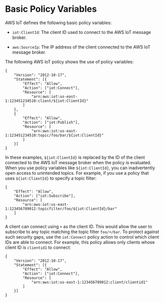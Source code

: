 # Basic Policy Variables<a name="basic-policy-variables"></a>

AWS IoT defines the following basic policy variables:

+ `iot:ClientId`: The client ID used to connect to the AWS IoT message broker\.

+ `aws:SourceIp`: The IP address of the client connected to the AWS IoT message broker\.

The following AWS IoT policy shows the use of policy variables:

```
{
    "Version": "2012-10-17",
    "Statement": [{
        "Effect": "Allow",
        "Action": ["iot:Connect"],
        "Resource": [
            "arn:aws:iot:us-east-1:123451234510:client/${iot:ClientId}"
        ]
    },
    {
        "Effect": "Allow",
        "Action": ["iot:Publish"],
        "Resource": [
            "arn:aws:iot:us-east-1:123451234510:topic/foo/bar/${iot:ClientId}"
        ]
    }]
}
```

In these examples, `${iot:ClientId}` is replaced by the ID of the client connected to the AWS IoT message broker when the policy is evaluated\. When you use policy variables like `${iot:ClientId}`, you can inadvertently open access to unintended topics\. For example, if you use a policy that uses `${iot:ClientId}` to specify a topic filter:

```
{
    "Effect": "Allow",
    "Action": ["iot:Subscribe"],
    "Resource": [
        "arn:aws:iot:us-east-1:123456789012:topicfilter/foo/${iot:ClientId}/bar"
    ]
}
```

A client can connect using `+` as the client ID\. This would allow the user to subscribe to any topic matching the topic filter `foo/+/bar`\. To protect against such security gaps, use the `iot:Connect` policy action to control which client IDs are able to connect\. For example, this policy allows only clients whose client ID is `clientid1` to connect:

```
{
    "Version": "2012-10-17",
    "Statement": [{
        "Effect": "Allow",
        "Action": ["iot:Connect"],
        "Resource": [
            "arn:aws:iot:us-east-1:123456789012:client/clientid1"
        ]
    }]
}
```